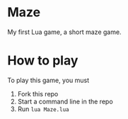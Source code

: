 # Maze
My first Lua game, a short maze game.

# How to play
To play this game, you must
1. Fork this repo
2. Start a command line in the repo
3. Run `lua Maze.lua`
